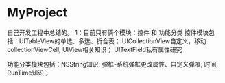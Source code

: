 # MyProject
自己开发工程中总结的。
1：目前只有俩个模块：控件 和 功能分类
控件模块包括：UITableView的单选、多选、折合表；
           UICollectionView自定义，移动collectionViewCell;
           UIView相关知识；
           UITextField私有属性研究
        
功能分类模块包括：NSString知识;
                弹框-系统弹框更改属性、自定义弹框;
                时间;
                RunTime知识；
